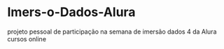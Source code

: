 # Imers-o-Dados-Alura
projeto pessoal de participação na semana de imersão dados 4 da Alura cursos online
